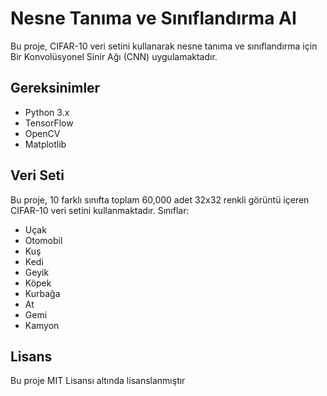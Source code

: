 # Nesne Tanıma ve Sınıflandırma AI

Bu proje, CIFAR-10 veri setini kullanarak nesne tanıma ve sınıflandırma için Bir Konvolüsyonel Sinir Ağı (CNN) uygulamaktadır.

## Gereksinimler

- Python 3.x
- TensorFlow
- OpenCV
- Matplotlib

## Veri Seti
Bu proje, 10 farklı sınıfta toplam 60,000 adet 32x32 renkli görüntü içeren CIFAR-10 veri setini kullanmaktadır. Sınıflar:

- Uçak
- Otomobil
- Kuş
- Kedi
- Geyik
- Köpek
- Kurbağa
- At
- Gemi
- Kamyon

## Lisans
Bu proje MIT Lisansı altında lisanslanmıştır 
